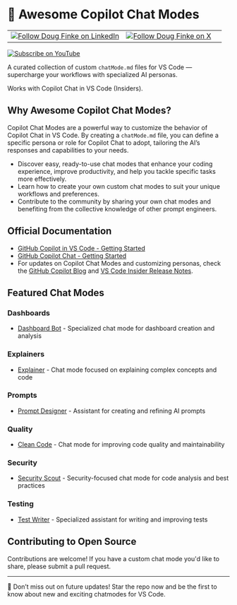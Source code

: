# 🧠 Awesome Copilot Chat Modes

||||
|-|-|-|
|[![Follow Doug Finke on LinkedIn](https://img.shields.io/badge/Follow-Doug%20Finke%20on%20LinkedIn-blue?logo=linkedin&style=flat-square)](https://www.linkedin.com/in/douglasfinke)|[![Follow Doug Finke on X](https://img.shields.io/badge/Follow-Doug%20Finke%20on%20X-black?logo=x&style=flat-square)](https://x.com/dfinke)|
[![Subscribe on YouTube](https://img.shields.io/badge/Subscribe-YouTube-red?logo=youtube&style=for-the-badge)](https://www.youtube.com/dougfinke/videos)


A curated collection of custom `chatMode.md` files for VS Code — supercharge your workflows with specialized AI personas.

Works with Copilot Chat in VS Code (Insiders).

## Why Awesome Copilot Chat Modes?

Copilot Chat Modes are a powerful way to customize the behavior of Copilot Chat in VS Code. By creating a `chatMode.md` file, you can define a specific persona or role for Copilot Chat to adopt, tailoring the AI’s responses and capabilities to your needs.

- Discover easy, ready-to-use chat modes that enhance your coding experience, improve productivity, and help you tackle specific tasks more effectively.
- Learn how to create your own custom chat modes to suit your unique workflows and preferences.
- Contribute to the community by sharing your own chat modes and benefiting from the collective knowledge of other prompt engineers.

## Official Documentation

- [GitHub Copilot in VS Code - Getting Started](https://docs.github.com/en/copilot/github-copilot-in-the-editor/getting-started-with-github-copilot-in-visual-studio-code)
- [GitHub Copilot Chat - Getting Started](https://docs.github.com/en/copilot/github-copilot-chat/getting-started-with-github-copilot-chat)
- For updates on Copilot Chat Modes and customizing personas, check the [GitHub Copilot Blog](https://github.blog/tag/copilot/) and [VS Code Insider Release Notes](https://code.visualstudio.com/insiders/).

## Featured Chat Modes

### Dashboards
- [Dashboard Bot](chatmodes/dashboards/Dashboard-bot.chatmode.md) - Specialized chat mode for dashboard creation and analysis

### Explainers
- [Explainer](chatmodes/explainers/Explainer.chatmode.md) - Chat mode focused on explaining complex concepts and code

### Prompts
- [Prompt Designer](chatmodes/prompts/Prompt%20Designer.chatmode.md) - Assistant for creating and refining AI prompts

### Quality
- [Clean Code](chatmodes/quality/Clean-Code.chatmode.md) - Chat mode for improving code quality and maintainability

### Security
- [Security Scout](chatmodes/security/Security-Scout.chatmode.md) - Security-focused chat mode for code analysis and best practices

### Testing
- [Test Writer](chatmodes/testing/Test-Writer.chatmode.md) - Specialized assistant for writing and improving tests

## Contributing to Open Source

Contributions are welcome! If you have a custom chat mode you'd like to share, please submit a pull request.

----
🌟 Don’t miss out on future updates! Star the repo now and be the first to know about new and exciting chatmodes for VS Code.